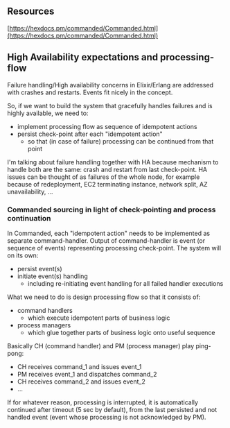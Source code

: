 ## Resources
[https://hexdocs.pm/commanded/Commanded.html](https://hexdocs.pm/commanded/Commanded.html)

## High Availability expectations and processing-flow

Failure handling/High availability concerns in Elixir/Erlang are addressed with crashes and restarts. 
Events fit nicely in the concept.

So, if we want to build the system that gracefully handles failures and is highly available, we need to:
- implement processing flow as sequence of idempotent actions 
- persist check-point after each "idempotent action" 
  - so that (in case of failure) processing can  be continued from that point



I'm talking about failure handling together with HA because mechanism to handle both are the same: crash and restart from last check-point.
HA issues can be thought of as failures of the whole node, for example because of redeployment, EC2 terminating instance, network split, AZ unavailability, ...

### Commanded sourcing in light of check-pointing and process continuation

In Commanded, each "idempotent action" needs to be implemented as separate command-handler.
Output of command-handler is event (or sequence of events) representing processing check-point.
The system will on its own:
- persist event(s)
- initiate event(s) handling
  - including re-initiating event handling for all failed handler executions 

What we need to do is design processing flow so that it consists of:
- command handlers
  - which execute idempotent parts of business logic
- process managers
  - which glue together parts of business logic onto useful sequence

Basically CH (command handler) and PM (process manager) play ping-pong:
- CH receives command_1 and issues event_1
- PM receives event_1 and dispatches command_2
- CH receives command_2 and issues event_2
- ...

If for whatever reason, processing is interrupted, it is automatically continued after timeout (5 sec by default), from the last persisted and not handled event (event whose processing is not acknowledged by PM).
